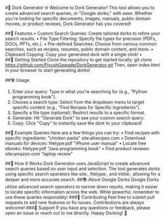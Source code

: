 #🔎 Dork Generator 🌐
Welcome to Dork Generator! This tool allows you to create advanced search queries, or "Google dorks," with ease. Whether you're looking for specific documents, images, manuals, public domain movies, or product reviews, Dork Generator has you covered!

##🎯 Features
•	Custom Search Queries: Create tailored dorks to refine your search results.
•	File Type Filtering: Specify file types for precision (PDFs, DOCs, PPTs, etc.).
•	Pre-defined Searches: Choose from various common searches, such as recipes, resumes, public domain content, and more.
•	Clipboard Copying: Copy your generated dork with a single click!
•	
##🚀 Getting Started
Clone the repository to get started locally:
git clone https://github.com/PiyushGawade/DorkGenerator.git
Then, open index.html in your browser to start generating dorks!

##🛠 Usage
1.	Enter your query: Type in what you're searching for (e.g., "Python programming book").
2.	Choose a search type: Select from the dropdown menu to target specific content (e.g., "Find Recipes for Specific Ingredients").
3.	Specify a file type (optional): Restrict results to a specific format.
4.	Generate: Hit "Generate Dork" to see your custom search query.
5.	Copy: Click "Copy" to instantly save the dork to your clipboard!

##📖 Example Queries
Here are a few things you can try:
•	Find recipes with specific ingredients: "chicken pasta" site:allrecipes.com
•	Download manuals for devices: filetype:pdf "iPhone user manual"
•	Locate free ebooks: filetype:pdf "Java programming book"
•	Find product reviews: site:amazon.com "laptop review"

##🤖 How It Works
Dork Generator uses JavaScript to create advanced search queries based on user input and selection. The tool generates dorks using specific search operators like site:, filetype:, and intitle:, allowing for a deeper and more accurate search.
##📚 About Google Dorks
Google Dorks utilize advanced search operators to narrow down results, making it easier to locate specific information across the web. While powerful, remember to use these queries responsibly!
###🌟 Contributing
Feel free to submit pull requests to add new features or fix issues. Contributions are always welcome!
###💬 Support
If you have any questions or feedback, please open an issue or reach out to me directly.
Happy Dorking! 🎉

